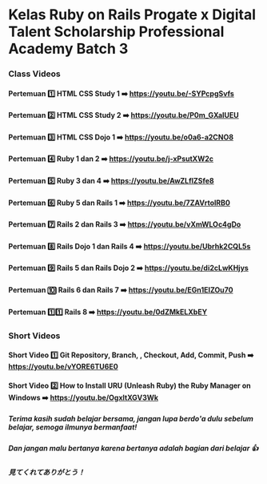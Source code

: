 # Kelas Ruby on Rails Progate x Digital Talent Scholarship Professional Academy Batch 3
### Class Videos
#### Pertemuan :one: HTML CSS Study 1 :arrow_right:  https://youtu.be/-SYPcpgSvfs
#### Pertemuan :two: HTML CSS Study 2 :arrow_right: https://youtu.be/P0m_GXaIUEU
#### Pertemuan :three: HTML CSS Dojo 1 :arrow_right: https://youtu.be/o0a6-a2CNO8
#### Pertemuan :four: Ruby 1 dan 2 :arrow_right: https://youtu.be/j-xPsutXW2c
#### Pertemuan :five: Ruby 3 dan 4 :arrow_right: https://youtu.be/AwZLflZSfe8
#### Pertemuan :six: Ruby 5 dan Rails 1 :arrow_right: https://youtu.be/7ZAVrtolRB0
#### Pertemuan :seven: Rails 2 dan Rails 3 :arrow_right: https://youtu.be/vXmWLOc4gDo
#### Pertemuan :eight: Rails Dojo 1 dan Rails 4 :arrow_right: https://youtu.be/Ubrhk2CQL5s
#### Pertemuan :nine: Rails 5 dan Rails Dojo 2 :arrow_right: https://youtu.be/di2cLwKHjys
#### Pertemuan :keycap_ten: Rails 6 dan Rails 7 :arrow_right: https://youtu.be/EGn1EIZOu70
#### Pertemuan 1️⃣1️⃣ Rails 8 :arrow_right: https://youtu.be/0dZMkELXbEY

### Short Videos
#### Short Video :one: Git Repository, Branch, , Checkout, Add, Commit, Push :arrow_right:  https://youtu.be/vYORE6TU6E0
#### Short Video :two: How to Install URU (Unleash Ruby) the Ruby Manager on Windows :arrow_right: https://youtu.be/OgxltXGV3Wk


##### Terima kasih sudah belajar bersama, jangan lupa berdo'a dulu sebelum belajar, semoga ilmunya bermanfaat!
##### Dan jangan malu bertanya karena bertanya adalah bagian dari belajar :thumbsup: 

##### 見てくれてありがとう！
